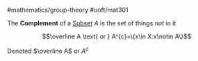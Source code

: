 #mathematics/group-theory #uoft/mat301 

The **Complement** of a [Subset](Subset) $A$ is the set of things *not* in it

$$\overline A \text{ or } A^{c}=\{x\in X:x\notin A\}$$

Denoted $\overline A$ or $A^{c}$